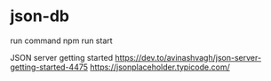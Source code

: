 # json-db
run command 
npm run start


JSON server getting started
https://dev.to/avinashvagh/json-server-getting-started-4475
https://jsonplaceholder.typicode.com/